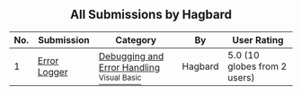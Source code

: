 ﻿<div align="center">

## All Submissions by Hagbard

</div>

No.  | Submission | Category | By   | User Rating
---- | ---------- | -------- | ---- | -----------
1 | [Error Logger<br />](https://github.com/Planet-Source-Code/hagbard-error-logger__1-26895) | [Debugging and Error Handling<br /><sup>Visual Basic</sup>](../ByCategory/debugging-and-error-handling__1-26.md) | Hagbard | 5.0 (10 globes from 2 users)
